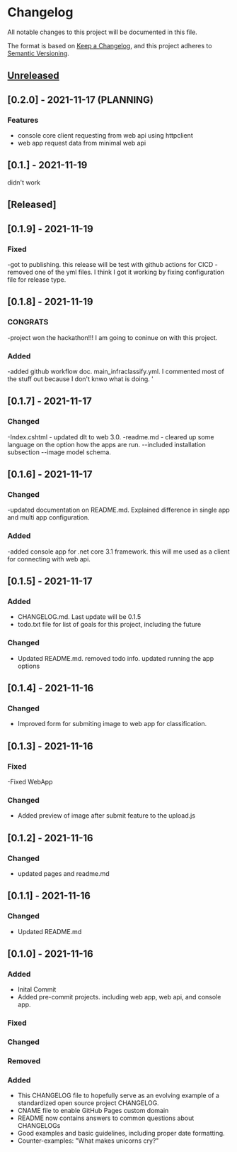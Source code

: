# Changelog

All notable changes to this project will be documented in this file.

The format is based on [Keep a Changelog](https://keepachangelog.com/en/1.0.0/),
and this project adheres to [Semantic Versioning](https://semver.org/spec/v2.0.0.html).

 
## [Unreleased] 
## [0.2.0] - 2021-11-17 (PLANNING)
### Features
- console core client requesting from web api using httpclient
- web app request data from minimal web api
## [0.1.] - 2021-11-19

didn't work

## [Released] 
## [0.1.9] - 2021-11-19
### Fixed
-got to publishing. this release will be test with github actions for CICD
-removed one of the yml files. I think I got it working by fixing configuration file for release type.

## [0.1.8] - 2021-11-19

### CONGRATS
-project won the hackathon!!! I am going to coninue on with this project. 
### Added
-added github workflow doc. main_infraclassify.yml. I commented most of the stuff out because I don't knwo what is doing. '

## [0.1.7] - 2021-11-17
### Changed
-Index.cshtml - updated dlt to web 3.0.
-readme.md - cleared up some language on the option how the apps are run. 
--included installation subsection
--image model schema.

## [0.1.6] - 2021-11-17

### Changed
-updated documentation on README.md. Explained difference in single
app and multi app configuration.

### Added
-added console app for .net core 3.1 framework. this will me used as a client for 
connecting with web api. 

## [0.1.5] - 2021-11-17

### Added

- CHANGELOG.md. Last update will be 0.1.5
- todo.txt file for list of goals for this project, including the future

### Changed
- Updated README.md. removed todo info. updated running the app options

## [0.1.4] - 2021-11-16

### Changed

- Improved form for submiting image to web app for classification. 

## [0.1.3] - 2021-11-16

### Fixed
-Fixed WebApp

### Changed
- Added preview of image after submit feature to the upload.js

## [0.1.2] - 2021-11-16

### Changed

- updated pages and readme.md

## [0.1.1] - 2021-11-16

### Changed
- Updated README.md

## [0.1.0] - 2021-11-16
### Added
- Inital Commit
- Added pre-commit projects. including web app, web api, and console app. 



### Fixed
### Changed
### Removed
### Added


- This CHANGELOG file to hopefully serve as an evolving example of a
  standardized open source project CHANGELOG.
- CNAME file to enable GitHub Pages custom domain
- README now contains answers to common questions about CHANGELOGs
- Good examples and basic guidelines, including proper date formatting.
- Counter-examples: "What makes unicorns cry?"

[unreleased]: 
[0.1.0]: 
